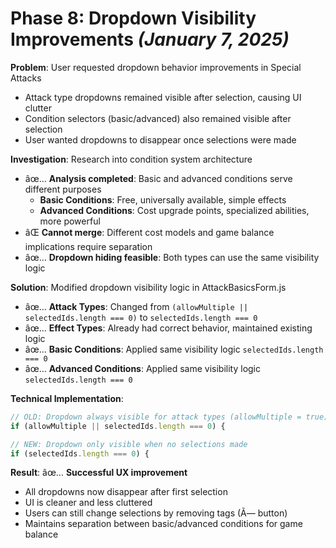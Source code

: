﻿# Phase 8: Dropdown Visibility Improvements *(January 7, 2025)*
**Problem**: User requested dropdown behavior improvements in Special Attacks
- Attack type dropdowns remained visible after selection, causing UI clutter
- Condition selectors (basic/advanced) also remained visible after selection
- User wanted dropdowns to disappear once selections were made

**Investigation**: Research into condition system architecture
- âœ… **Analysis completed**: Basic and advanced conditions serve different purposes
  - **Basic Conditions**: Free, universally available, simple effects
  - **Advanced Conditions**: Cost upgrade points, specialized abilities, more powerful
- âŒ **Cannot merge**: Different cost models and game balance implications require separation
- âœ… **Dropdown hiding feasible**: Both types can use the same visibility logic

**Solution**: Modified dropdown visibility logic in AttackBasicsForm.js
- âœ… **Attack Types**: Changed from `(allowMultiple || selectedIds.length === 0)` to `selectedIds.length === 0`
- âœ… **Effect Types**: Already had correct behavior, maintained existing logic
- âœ… **Basic Conditions**: Applied same visibility logic `selectedIds.length === 0`
- âœ… **Advanced Conditions**: Applied same visibility logic `selectedIds.length === 0`

**Technical Implementation**:
```javascript
// OLD: Dropdown always visible for attack types (allowMultiple = true)
if (allowMultiple || selectedIds.length === 0) {

// NEW: Dropdown only visible when no selections made
if (selectedIds.length === 0) {
```

**Result**: âœ… **Successful UX improvement**
- All dropdowns now disappear after first selection
- UI is cleaner and less cluttered
- Users can still change selections by removing tags (Ã— button)
- Maintains separation between basic/advanced conditions for game balance

